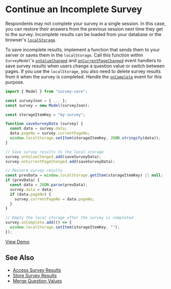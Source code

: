 # Continue an Incomplete Survey

Respondents may not complete your survey in a single session. In this case, you can restore their answers from the previous session next time they get to the survey. Incomplete results can be loaded from your database or the browser's [`localStorage`](https://developer.mozilla.org/en-US/docs/Web/API/Window/localStorage).

To save incomplete results, implement a function that sends them to your server or saves them in the `localStorage`. Call this function within `SurveyModel`'s [`onValueChanged`](https://surveyjs.io/form-library/documentation/api-reference/survey-data-model#onValueChanged) and [`onCurrentPageChanged`](https://surveyjs.io/form-library/documentation/api-reference/survey-data-model#onCurrentPageChanged) event handlers to save survey results when users change a question value or switch between pages. If you use the `localStorage`, you also need to delete survey results from it when the survey is completed. Handle the [`onComplete`](https://surveyjs.io/form-library/documentation/api-reference/survey-data-model#onComplete) event for this purpose.

```js
import { Model } from "survey-core";

const surveyJson = { ... };
const survey = new Model(surveyJson);

const storageItemKey = "my-survey";

function saveSurveyData (survey) {
  const data = survey.data;
  data.pageNo = survey.currentPageNo;
  window.localStorage.setItem(storageItemKey, JSON.stringify(data));
}

// Save survey results to the local storage
survey.onValueChanged.add(saveSurveyData);
survey.onCurrentPageChanged.add(saveSurveyData);

// Restore survey results
const prevData = window.localStorage.getItem(storageItemKey) || null;
if (prevData) {
  const data = JSON.parse(prevData);
  survey.data = data;
  if (data.pageNo) {
    survey.currentPageNo = data.pageNo;
  }
}

// Empty the local storage after the survey is completed
survey.onComplete.add(() => {
  window.localStorage.setItem(storageItemKey, "");
});
```

[View Demo](/form-library/examples/survey-editprevious/ (linkStyle))

## See Also

- [Access Survey Results](/Documentation/Library?id=handle-survey-results-access)
- [Store Survey Results](/Documentation/Library?id=handle-survey-results-store)
- [Merge Question Values](/Documentation/Library?id=design-survey-merge-question-values)